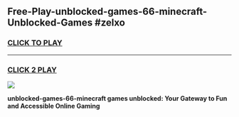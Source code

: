 
## Free-Play-unblocked-games-66-minecraft-Unblocked-Games #zelxo
<h3>
<a href="https://news.freeplayer.one?title=unblocked-games-66-minecraft&ref=8M">CLICK TO PLAY</a></h3>
<hr>

<h3>
<a href="https://news.freeplayer.one?title=unblocked-games-66-minecraft&ref=8M">CLICK 2 PLAY</a>
  
</h3>

<a href="https://news.freeplayer.one?title=unblocked-games-66-minecraft&ref=8M"><img src="https://clearcache.store/games.png"></a>


**unblocked-games-66-minecraft games unblocked: Your Gateway to Fun and Accessible Online Gaming**
